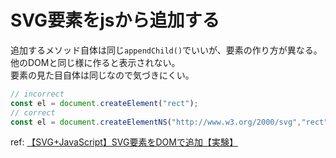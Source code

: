 # SVG要素をjsから追加する

追加するメソッド自体は同じ`appendChild()`でいいが、要素の作り方が異なる。
他のDOMと同じ様に作ると表示されない。  
要素の見た目自体は同じなので気づきにくい。  

```js
// incorrect
const el = document.createElement("rect");
// correct
const el = document.createElementNS("http://www.w3.org/2000/svg","rect");
```

ref: [【SVG+JavaScript】SVG要素をDOMで追加【実験】](https://little-strange.hatenablog.com/entry/2021/03/06/201143)
